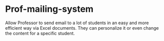 # Prof-mailing-system
Allow Professor to send email to a lot of students in an easy and more efficient way via Excel documents. They can personalize it or even change the content for a specific student.
